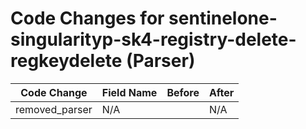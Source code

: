 # Code Changes for sentinelone-singularityp-sk4-registry-delete-regkeydelete (Parser)

| Code Change | Field Name | Before | After |
|-------------|------------|--------|-------|
| removed_parser | N/A |  | N/A |